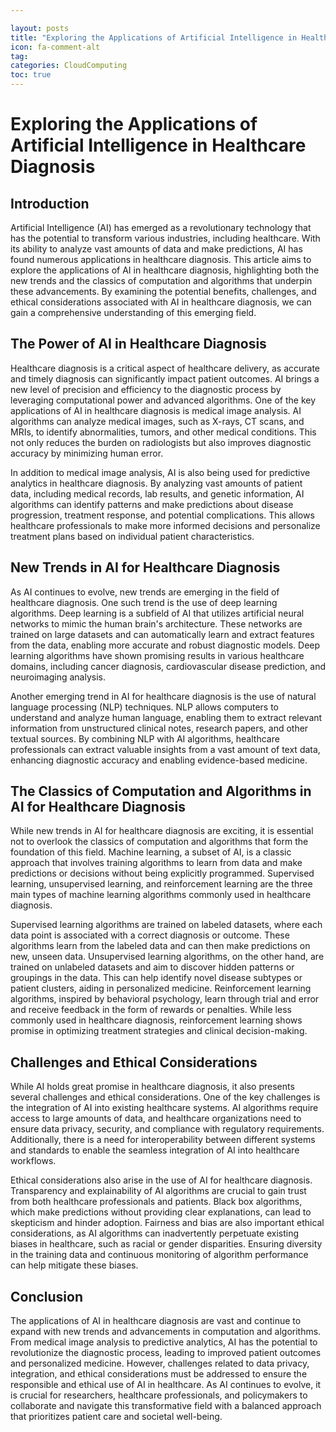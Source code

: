 ```yaml
---

layout: posts
title: "Exploring the Applications of Artificial Intelligence in Healthcare Diagnosis"
icon: fa-comment-alt
tag:      
categories: CloudComputing
toc: true
---
```




# Exploring the Applications of Artificial Intelligence in Healthcare Diagnosis

## Introduction

Artificial Intelligence (AI) has emerged as a revolutionary technology that has the potential to transform various industries, including healthcare. With its ability to analyze vast amounts of data and make predictions, AI has found numerous applications in healthcare diagnosis. This article aims to explore the applications of AI in healthcare diagnosis, highlighting both the new trends and the classics of computation and algorithms that underpin these advancements. By examining the potential benefits, challenges, and ethical considerations associated with AI in healthcare diagnosis, we can gain a comprehensive understanding of this emerging field.

## The Power of AI in Healthcare Diagnosis

Healthcare diagnosis is a critical aspect of healthcare delivery, as accurate and timely diagnosis can significantly impact patient outcomes. AI brings a new level of precision and efficiency to the diagnostic process by leveraging computational power and advanced algorithms. One of the key applications of AI in healthcare diagnosis is medical image analysis. AI algorithms can analyze medical images, such as X-rays, CT scans, and MRIs, to identify abnormalities, tumors, and other medical conditions. This not only reduces the burden on radiologists but also improves diagnostic accuracy by minimizing human error.

In addition to medical image analysis, AI is also being used for predictive analytics in healthcare diagnosis. By analyzing vast amounts of patient data, including medical records, lab results, and genetic information, AI algorithms can identify patterns and make predictions about disease progression, treatment response, and potential complications. This allows healthcare professionals to make more informed decisions and personalize treatment plans based on individual patient characteristics.

## New Trends in AI for Healthcare Diagnosis

As AI continues to evolve, new trends are emerging in the field of healthcare diagnosis. One such trend is the use of deep learning algorithms. Deep learning is a subfield of AI that utilizes artificial neural networks to mimic the human brain's architecture. These networks are trained on large datasets and can automatically learn and extract features from the data, enabling more accurate and robust diagnostic models. Deep learning algorithms have shown promising results in various healthcare domains, including cancer diagnosis, cardiovascular disease prediction, and neuroimaging analysis.

Another emerging trend in AI for healthcare diagnosis is the use of natural language processing (NLP) techniques. NLP allows computers to understand and analyze human language, enabling them to extract relevant information from unstructured clinical notes, research papers, and other textual sources. By combining NLP with AI algorithms, healthcare professionals can extract valuable insights from a vast amount of text data, enhancing diagnostic accuracy and enabling evidence-based medicine.

## The Classics of Computation and Algorithms in AI for Healthcare Diagnosis

While new trends in AI for healthcare diagnosis are exciting, it is essential not to overlook the classics of computation and algorithms that form the foundation of this field. Machine learning, a subset of AI, is a classic approach that involves training algorithms to learn from data and make predictions or decisions without being explicitly programmed. Supervised learning, unsupervised learning, and reinforcement learning are the three main types of machine learning algorithms commonly used in healthcare diagnosis.

Supervised learning algorithms are trained on labeled datasets, where each data point is associated with a correct diagnosis or outcome. These algorithms learn from the labeled data and can then make predictions on new, unseen data. Unsupervised learning algorithms, on the other hand, are trained on unlabeled datasets and aim to discover hidden patterns or groupings in the data. This can help identify novel disease subtypes or patient clusters, aiding in personalized medicine. Reinforcement learning algorithms, inspired by behavioral psychology, learn through trial and error and receive feedback in the form of rewards or penalties. While less commonly used in healthcare diagnosis, reinforcement learning shows promise in optimizing treatment strategies and clinical decision-making.

## Challenges and Ethical Considerations

While AI holds great promise in healthcare diagnosis, it also presents several challenges and ethical considerations. One of the key challenges is the integration of AI into existing healthcare systems. AI algorithms require access to large amounts of data, and healthcare organizations need to ensure data privacy, security, and compliance with regulatory requirements. Additionally, there is a need for interoperability between different systems and standards to enable the seamless integration of AI into healthcare workflows.

Ethical considerations also arise in the use of AI for healthcare diagnosis. Transparency and explainability of AI algorithms are crucial to gain trust from both healthcare professionals and patients. Black box algorithms, which make predictions without providing clear explanations, can lead to skepticism and hinder adoption. Fairness and bias are also important ethical considerations, as AI algorithms can inadvertently perpetuate existing biases in healthcare, such as racial or gender disparities. Ensuring diversity in the training data and continuous monitoring of algorithm performance can help mitigate these biases.

## Conclusion

The applications of AI in healthcare diagnosis are vast and continue to expand with new trends and advancements in computation and algorithms. From medical image analysis to predictive analytics, AI has the potential to revolutionize the diagnostic process, leading to improved patient outcomes and personalized medicine. However, challenges related to data privacy, integration, and ethical considerations must be addressed to ensure the responsible and ethical use of AI in healthcare. As AI continues to evolve, it is crucial for researchers, healthcare professionals, and policymakers to collaborate and navigate this transformative field with a balanced approach that prioritizes patient care and societal well-being.